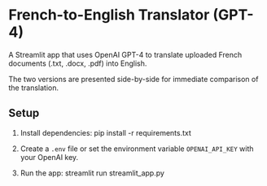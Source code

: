 # French-to-English Translator (GPT-4)

A Streamlit app that uses OpenAI GPT-4 to translate uploaded French documents (.txt, .docx, .pdf) into English.

The two versions are presented side-by-side for immediate comparison of the translation.

## Setup

1. Install dependencies:
   pip install -r requirements.txt

2. Create a `.env` file or set the environment variable `OPENAI_API_KEY` with your OpenAI key.

3. Run the app:
   streamlit run streamlit_app.py

